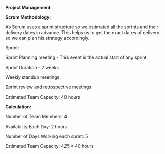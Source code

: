 
**Project Management**

**Scrum Methodology:**

As Scrum uses a sprint structure so we estimated all the sprints and their delivery dates in advance. This helps us to get the exact dates of delivery so we can plan his strategy accordingly.

Sprint:

Sprint Planning meeting - This event is the actual start of any sprint.

Sprint Duration - 2 weeks

Weekly standup meetings

Sprint review and retrospective meetings

Estimated Team Capacity: 40 hours

**Calculation:**

Number of Team Members: 4

Availability Each Day: 2 hours

Number of Days Working each sprint: 5

Estimated Team Capacity: 4*2*5 = 40 hours



